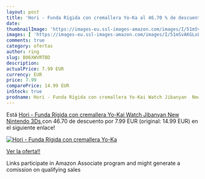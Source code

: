 ```yaml
---
layout: post
title: 'Hori - Funda Rígida con cremallera Yo-Ka al 46.70 % de descuento'
date: 
thumbnailImage: 'https://images-eu.ssl-images-amazon.com/images/I/51mSvAKGLxL._SL200_.jpg'
images: [ 'https://images-eu.ssl-images-amazon.com/images/I/51mSvAKGLxL._SL200_.jpg' ]
comments: true
category: ofertas
author: ring
slug: B06XWVRTBD
description:
actualPrice: 7.99 EUR
currency: EUR
price: 7.99
comparePrice: 14.99 EUR
inStock: true
prodname: Hori - Funda Rígida con cremallera Yo-Kai Watch Jibanyan  New Nintendo 3Ds 
---
```


Está [Hori - Funda Rígida con cremallera Yo-Kai Watch Jibanyan  New Nintendo 3Ds ](https://www.amazon.es/dp/B06XWVRTBD/?tag=tolees-21) con 46.70 de descuento por 7.99 EUR (original: 14.99 EUR) en el siguiente enlace!

[![Hori - Funda Rígida con cremallera Yo-Ka](https://images-eu.ssl-images-amazon.com/images/I/51mSvAKGLxL._SL200_.jpg)](https://www.amazon.es/dp/B06XWVRTBD/?tag=tolees-21)

[Ver la oferta!!](https://www.amazon.es/dp/B06XWVRTBD/?tag=tolees-21)

Links participate in Amazon Associate program and might generate a comission on qualifying sales


